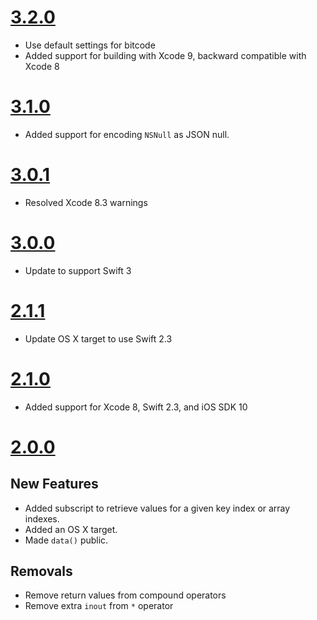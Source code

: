 # [3.2.0](https://github.com/Electrode-iOS/ELCodable/releases/tag/v3.2.0)

- Use default settings for bitcode
- Added support for building with Xcode 9, backward compatible with Xcode 8


# [3.1.0](https://github.com/Electrode-iOS/ELCodable/releases/tag/v3.1.0)

-  Added support for encoding `NSNull` as JSON null.

# [3.0.1](https://github.com/Electrode-iOS/ELCodable/releases/tag/v3.0.1)

- Resolved Xcode 8.3 warnings

# [3.0.0](https://github.com/Electrode-iOS/ELCodable/releases/tag/v3.0.0)

- Update to support Swift 3

# [2.1.1](https://github.com/Electrode-iOS/ELCodable/releases/tag/v2.1.1)

- Update OS X target to use Swift 2.3

# [2.1.0](https://github.com/Electrode-iOS/ELCodable/releases/tag/v2.1.0)

- Added support for Xcode 8, Swift 2.3, and iOS SDK 10

# [2.0.0](https://github.com/Electrode-iOS/ELCodable/releases/tag/v2.0.0)

## New Features

- Added subscript to retrieve values for a given key index or array indexes.
- Added an OS X target.
- Made `data()` public.

## Removals

- Remove return values from compound operators
- Remove extra `inout` from `*` operator
